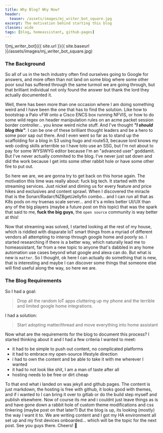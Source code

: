 ```yaml
---
title: Why Blog? Why Now?
header:
  teaser: /assets/images/mj_writer_bot_square.jpg
excerpt: The motivation behind starting this blog
classes: wide
tags: [blog, homeassistant, github-pages]
---
```


![mj_writer_bot]({{ site.url }}{{ site.baseurl }}/assets/images/mj_writer_bot_square.jpg)

### The Background

So all of us in the tech industry often find ourselves going to Google for answers, and more often than not land on some blog where some other poor soul has suffered through the same turmoil we are going through, but that brilliant individual not only found the answer but thank the lord they actually documented it.  

Well, there has been more than one occasion where I am doing something weird and I have been the one that has to find the solution.  Like how to bootstrap a Palo vFW onto a Cisco ENCS box running NFVIS, or how to do some wild regex on header manipulation rules on an acme packet session border controller... you know weird niche stuff.  And I've thought ***"I should blog this"***.  I can be one of these brilliant thought leaders and be a hero to some poor sap out there.  And I even went so far as to stand up the scaffolding for a blog in S3 using hugo and route53, because lord knows my web coding skills arterrible so I have toto use an SSG, but I'm not about to pay for some WYSIWYG editor because I'm an "advanced user" goddamit. But I've never actually commited to the blog.  I've never just sat down and did the work because I get into some other rabbit hole or have some other fire to put out.  

So here we are, we are gonna try to get back on this horse again.  The motivation this time was really about: fuck big tech.  It started with the streaming services.  Just nickel and diming us for every feature and price hikes and exclusives and content sprawl.  When I discovered the miracle that is the Sonarr/Radarr/NZBget/Jellyfin combo... and I can run all that as K8s pods on my truenas scale server... and it's a miles better UI/UX than any of the big players (maybe a future post on this topic)
that was the spark that said to me, **fuck the big guys**, the `open source` community is way better at this!  

Now that streaming was solved, I started looking at the rest of my house, which is riddled with disparate IoT smart things from a myriad of different vendors all attempting to interop through google home and poorly so.  I started researching if there is a better way, which naturally lead me to homeassistant, far from a new topic to anyone that's dabbled in any home automation use cases beyond what google and alexa can do.  But what is new is `matter`.  So I thought, ok here I can actually do something that is new, that is interesting and maybe I can discover some things that someone else will find useful along the way, so here we are.  

### The Blog Requirements
So I had a goal: 
> Drop all the random IoT apps cluttering up my phone and the terrible and limited google home integrations.  

I had a solution: 
> Start adopting matter/thread and move everything into home assistant  

Now what are the requirements for the blog to document this process? I started thinking about it and I had a few criteria I wanted to meet:

- it had to be simple to push out content, no complicated platforms
- it had to embrace my open-source lifestyle direction
- i had to own the content and be able to take it with me wherever I wanted
- it had to not look like shit, I am a man of taste after all
- hosting needs to be free or dirt cheap

To that end what i landed on was jekyll and github pages.  The content is just markdown, the hosting is free with github, it looks good with themes, and if i wanted to I can bring it over to gitlab or do the build step myself and publish elsewhere.  Now of course its me and i couldnt just leave things as is and have gone down a rabbit hole of custom theme modifications and css tinkering (maybe post on that later?) But the blog is up, its looking (mostly) the way I want it to.  We are writing content and I got my HA environment all set up and my first devices onboarded... which will be the topic for the next post.  See you guys there. Cheers! 🍻